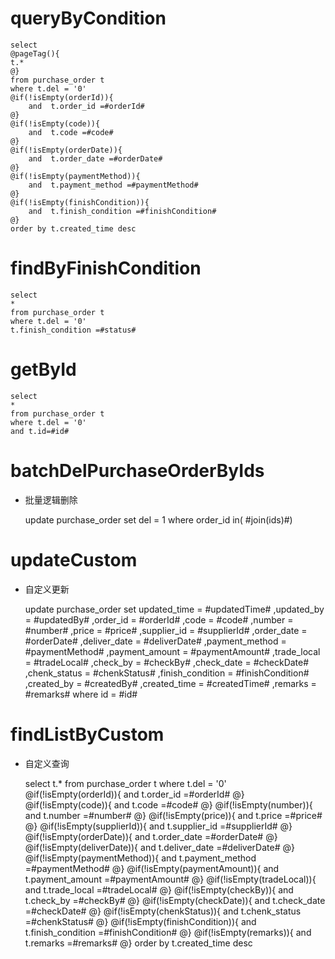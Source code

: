 queryByCondition
===


    select 
    @pageTag(){
    t.*
    @}
    from purchase_order t
    where t.del = '0'  
    @if(!isEmpty(orderId)){
        and  t.order_id =#orderId#
    @}
    @if(!isEmpty(code)){
        and  t.code =#code#
    @}
    @if(!isEmpty(orderDate)){
        and  t.order_date =#orderDate#
    @}
    @if(!isEmpty(paymentMethod)){
        and  t.payment_method =#paymentMethod#
    @}
    @if(!isEmpty(finishCondition)){
        and  t.finish_condition =#finishCondition#
    @}
    order by t.created_time desc
    
findByFinishCondition
===

    select
    *
    from purchase_order t
    where t.del = '0'
    t.finish_condition =#status#
        
    
getById
===

    select
    *
    from purchase_order t
    where t.del = '0'
    and t.id=#id#



batchDelPurchaseOrderByIds
===

* 批量逻辑删除

    update purchase_order set del = 1 where order_id  in( #join(ids)#)
    


updateCustom
===

* 自定义更新

    update purchase_order 
    set 
        updated_time = #updatedTime#
        ,updated_by = #updatedBy#
                ,order_id = #orderId#
                ,code = #code#
                ,number = #number#
                ,price = #price#
                ,supplier_id = #supplierId#
                ,order_date = #orderDate#
                ,deliver_date = #deliverDate#
                ,payment_method = #paymentMethod#
                ,payment_amount = #paymentAmount#
                ,trade_local = #tradeLocal#
                ,check_by = #checkBy#
                ,check_date = #checkDate#
                ,chenk_status = #chenkStatus#
                ,finish_condition = #finishCondition#
                ,created_by = #createdBy#
                ,created_time = #createdTime#
                ,remarks = #remarks#
    where id  = #id#
    
    
    
findListByCustom
===

* 自定义查询


    select 
    t.*
    from purchase_order t
    where t.del = '0'  
    @if(!isEmpty(orderId)){
        and  t.order_id =#orderId#
    @}
    @if(!isEmpty(code)){
        and  t.code =#code#
    @}
    @if(!isEmpty(number)){
        and  t.number =#number#
    @}
    @if(!isEmpty(price)){
        and  t.price =#price#
    @}
    @if(!isEmpty(supplierId)){
        and  t.supplier_id =#supplierId#
    @}
    @if(!isEmpty(orderDate)){
        and  t.order_date =#orderDate#
    @}
    @if(!isEmpty(deliverDate)){
        and  t.deliver_date =#deliverDate#
    @}
    @if(!isEmpty(paymentMethod)){
        and  t.payment_method =#paymentMethod#
    @}
    @if(!isEmpty(paymentAmount)){
        and  t.payment_amount =#paymentAmount#
    @}
    @if(!isEmpty(tradeLocal)){
        and  t.trade_local =#tradeLocal#
    @}
    @if(!isEmpty(checkBy)){
        and  t.check_by =#checkBy#
    @}
    @if(!isEmpty(checkDate)){
        and  t.check_date =#checkDate#
    @}
    @if(!isEmpty(chenkStatus)){
        and  t.chenk_status =#chenkStatus#
    @}
    @if(!isEmpty(finishCondition)){
        and  t.finish_condition =#finishCondition#
    @}
    @if(!isEmpty(remarks)){
        and  t.remarks =#remarks#
    @}
    order by t.created_time desc